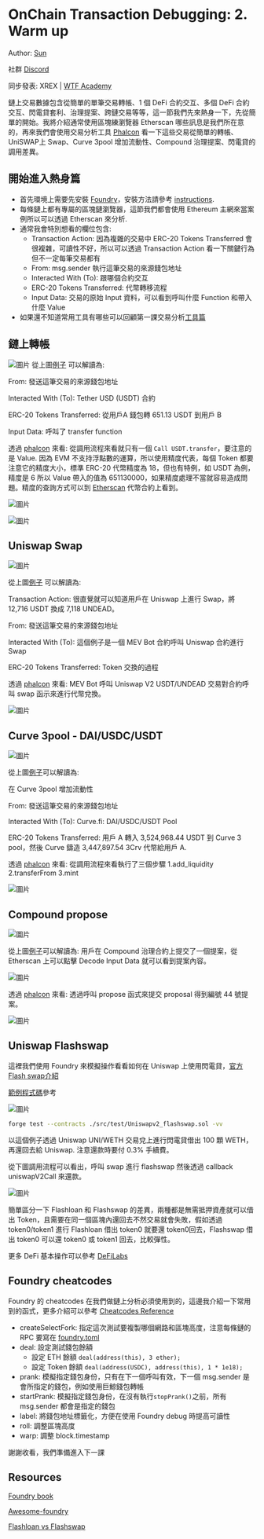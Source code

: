 # OnChain Transaction Debugging: 2. Warm up

Author: [Sun](https://twitter.com/1nf0s3cpt)

社群 [Discord](https://discord.gg/3y3d9DMQ)

同步發表: XREX | [WTF Academy](https://github.com/AmazingAng/WTF-Solidity#%E9%93%BE%E4%B8%8A%E5%A8%81%E8%83%81%E5%88%86%E6%9E%90)

鏈上交易數據包含從簡單的單筆交易轉帳、1 個 DeFi 合約交互、多個 DeFi 合約交互、閃電貸套利、治理提案、跨鏈交易等等，這一節我們先來熱身一下，先從簡單的開始。我將介紹通常使用區塊練瀏覽器 Etherscan 哪些訊息是我們所在意的，再來我們會使用交易分析工具 [Phalcon](https://phalcon.blocksec.com/) 看一下這些交易從簡單的轉帳、UniSWAP上 Swap、Curve 3pool 增加流動性、Compound 治理提案、閃電貸的調用差異。

## 開始進入熱身篇
- 首先環境上需要先安裝 [Foundry](https://github.com/foundry-rs/foundry)，安裝方法請參考 [instructions](https://book.getfoundry.sh/getting-started/installation.html).
- 每條鏈上都有專屬的區塊鏈瀏覽器，這節我們都會使用 Ethereum 主網來當案例所以可以透過 Etherscan 來分析.
- 通常我會特別想看的欄位包含:
    -  Transaction Action: 因為複雜的交易中 ERC-20 Tokens Transferred 會很複雜，可讀性不好，所以可以透過 Transaction Action 看一下關鍵行為但不一定每筆交易都有
    -  From: msg.sender 執行這筆交易的來源錢包地址
    -  Interacted With (To): 跟哪個合約交互
    -  ERC-20 Tokens Transferred: 代幣轉移流程
    -  Input Data: 交易的原始 Input 資料，可以看到呼叫什麼 Function 和帶入什麼 Value
- 如果還不知道常用工具有哪些可以回顧第一課交易分析[工具篇](https://github.com/SunWeb3Sec/DeFiHackLabs/tree/main/academy/onchain_debug/01_tools)

## 鏈上轉帳
![圖片](https://user-images.githubusercontent.com/52526645/211021954-6c5828be-7293-452b-8ef6-a268db54b932.png)
從上圖[例子](https://etherscan.io/tx/0x96a3fdd23fc5052d99b4be0ac55dc9b0eeff888fba447cce6b4dce1743497ad1) 可以解讀為:

From: 發送這筆交易的來源錢包地址

Interacted With (To): Tether USD (USDT) 合約

ERC-20 Tokens Transferred: 從用戶A 錢包轉 651.13 USDT 到用戶 B

Input Data: 呼叫了 transfer function

透過 [phalcon](https://phalcon.blocksec.com/tx/eth/0x836ef3d01a52c4b9304c3d683f6ff2b296c7331b6fee86e3b116732ce1d5d124) 來看: 從調用流程來看就只有一個 `Call USDT.transfer`，要注意的是 Value. 因為 EVM 不支持浮點數的運算，所以使用精度代表，每個 Token 都要注意它的精度大小，標準 ERC-20 代幣精度為 18，但也有特例，如 USDT 為例，精度是 6 所以 Value 帶入的值為 651130000，如果精度處理不當就容易造成問題。精度的查詢方式可以到 [Etherscan](https://etherscan.io/token/0xdac17f958d2ee523a2206206994597c13d831ec7) 代幣合約上看到。

![圖片](https://user-images.githubusercontent.com/52526645/211123692-d7224ced-bc0b-47a1-a876-2af086e2fce9.png)

![圖片](https://user-images.githubusercontent.com/52526645/211022964-f819b35c-d442-488c-9645-7733af219d1c.png)

## Uniswap Swap

![圖片](https://user-images.githubusercontent.com/52526645/211029091-c24963c7-d2f8-44f4-ad6a-a9185f98ec85.png)

從上圖[例子](https://etherscan.io/tx/0x1cd5ceda7e2b2d8c66f8c5657f27ef6f35f9e557c8d1532aa88665a37130da84) 可以解讀為:

Transaction Action: 很直覺就可以知道用戶在 Uniswap 上進行 Swap，將 12,716 USDT 換成 7,118 UNDEAD。

From: 發送這筆交易的來源錢包地址

Interacted With (To): 這個例子是一個 MEV Bot 合約呼叫 Uniswap 合約進行 Swap

ERC-20 Tokens Transferred: Token 交換的過程

透過 [phalcon](https://phalcon.blocksec.com/tx/eth/0x1cd5ceda7e2b2d8c66f8c5657f27ef6f35f9e557c8d1532aa88665a37130da84) 來看: MEV Bot 呼叫 Uniswap V2 USDT/UNDEAD 交易對合約呼叫 swap 函示來進行代幣兌換。

![圖片](https://user-images.githubusercontent.com/52526645/211029737-4a606d32-2c96-41e9-aef7-82fe1fb4b21d.png)

## Curve 3pool - DAI/USDC/USDT

![圖片](https://user-images.githubusercontent.com/52526645/211030934-14fccba9-5239-480c-b431-21de393a6308.png)

從上圖[例子](https://etherscan.io/tx/0x667cb82d993657f2779507a0262c9ed9098f5a387e8ec754b99f6e1d61d92d0b)可以解讀為:

在 Curve 3pool 增加流動性

From: 發送這筆交易的來源錢包地址

Interacted With (To): Curve.fi: DAI/USDC/USDT Pool

ERC-20 Tokens Transferred: 用戶 A 轉入 3,524,968.44 USDT 到 Curve 3 pool，然後 Curve 鑄造 3,447,897.54 3Crv 代幣給用戶 A.

透過 [phalcon](https://phalcon.blocksec.com/tx/eth/0x667cb82d993657f2779507a0262c9ed9098f5a387e8ec754b99f6e1d61d92d0b) 來看: 從調用流程來看執行了三個步驟 1.add_liquidity 2.transferFrom 3.mint

![圖片](https://user-images.githubusercontent.com/52526645/211032540-b8ad83af-44cf-48ea-b22c-6c79d4dac1af.png)

## Compound propose

![圖片](https://user-images.githubusercontent.com/52526645/211033609-60713c9d-1760-45d4-957f-a74e08abf9a5.png)

從上圖[例子](https://etherscan.io/tx/0xba69b455c511c500e0be9453cf70319bc61e29eb4235a6e5ca5fe6ddf1934159)可以解讀為: 用戶在 Compound 治理合約上提交了一個提案，從 Etherscan 上可以點擊 Decode Input Data 就可以看到提案內容。

![圖片](https://user-images.githubusercontent.com/52526645/211033906-e3446f69-404e-4347-a0c6-e1b622039c5a.png)

透過 [phalcon](https://phalcon.blocksec.com/tx/eth/0xba69b455c511c500e0be9453cf70319bc61e29eb4235a6e5ca5fe6ddf1934159) 來看: 透過呼叫 propose 函式來提交 proposal 得到編號 44 號提案。

![圖片](https://user-images.githubusercontent.com/52526645/211034346-a600cbf4-eed9-47ca-8b5a-88232808f3a3.png)

## Uniswap Flashswap

這裡我們使用 Foundry 來模擬操作看看如何在 Uniswap 上使用閃電貸，[官方Flash swap介紹](https://docs.uniswap.org/contracts/v2/guides/smart-contract-integration/using-flash-swaps)

[範例程式碼](https://github.com/SunWeb3Sec/DeFiLabs/blob/main/src/test/Uniswapv2_flashswap.sol)參考

![圖片](https://user-images.githubusercontent.com/52526645/211125357-695c3fd0-4a56-4a70-9c98-80bac65586b8.png)

```sh
forge test --contracts ./src/test/Uniswapv2_flashswap.sol -vv
```
以這個例子透過 Uniswap UNI/WETH 交易兌上進行閃電貸借出 100 顆 WETH，再還回去給 Uniswap. 注意還款時要付 0.3% 手續費。

從下圖調用流程可以看出，呼叫 swap 進行 flashswap 然後透過 callback uniswapV2Call 來還款。

![圖片](https://user-images.githubusercontent.com/52526645/211038895-a1bc681a-41cd-4900-a745-3d3ddd0237d4.png)

簡單區分一下 Flashloan 和 Flashswap 的差異，兩種都是無需抵押資產就可以借出 Token，且需要在同一個區塊內還回去不然交易就會失敗，假如透過 token0/token1 進行 Flashloan 借出 token0 就要還 token0回去，Flashswap 借出 token0 可以還 token0 或 token1 回去，比較彈性。

更多 DeFi 基本操作可以參考 [DeFiLabs](https://github.com/SunWeb3Sec/DeFiLabs)


## Foundry cheatcodes

Foundry 的 cheatcodes 在我們做鏈上分析必須使用到的，這邊我介紹一下常用到的函式，更多介紹可以參考 [Cheatcodes Reference](https://book.getfoundry.sh/cheatcodes/)

- createSelectFork: 指定這次測試要複製哪個網路和區塊高度，注意每條鏈的 RPC 要寫在 [foundry.toml](https://github.com/SunWeb3Sec/DeFiHackLabs/blob/main/foundry.toml)
- deal: 設定測試錢包餘額 
    -  設定 ETH 餘額 `deal(address(this), 3 ether);`
    -  設定 Token 餘額 `deal(address(USDC), address(this), 1 * 1e18);`
- prank: 模擬指定錢包身份，只有在下一個呼叫有效，下一個 msg.sender 是會所指定的錢包，例如使用巨鯨錢包轉帳
- startPrank: 模擬指定錢包身份，在沒有執行`stopPrank()`之前，所有 msg.sender 都會是指定的錢包
- label: 將錢包地址標籤化，方便在使用 Foundry debug 時提高可讀性
- roll: 調整區塊高度
- warp: 調整 block.timestamp

謝謝收看，我們準備進入下一課

## Resources
[Foundry book](https://book.getfoundry.sh/)

[Awesome-foundry](https://github.com/crisgarner/awesome-foundry)

[Flashloan vs Flashswap](https://blog.infura.io/post/build-a-flash-loan-arbitrage-bot-on-infura-part-i)
